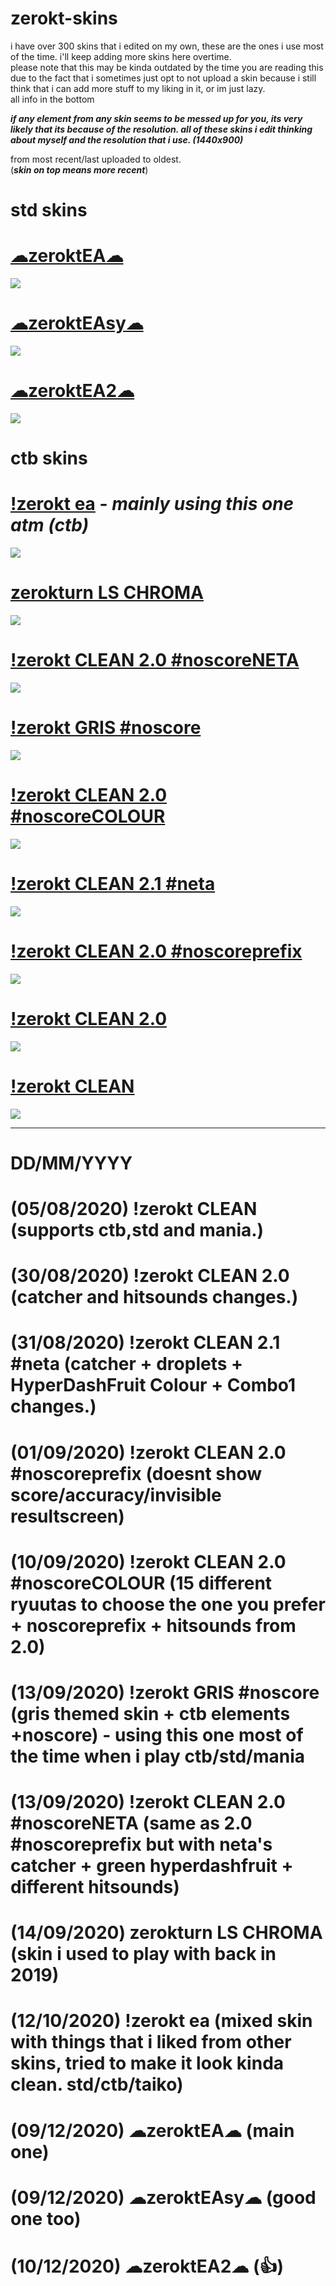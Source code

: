 # zerokt-skins
i have over 300 skins that i edited on my own, these are the ones i use most of the time. 
i'll keep adding more skins here overtime.                                                                                                                                                                                                                                                                                                              
please note that this may be kinda outdated by the time you are reading this due to the fact that i sometimes just opt to not upload a skin because i still think that i can add more stuff to my liking in it, or im just lazy.                                                                                                                                 
all info in the bottom 

***if any element from any skin seems to be messed up for you,  its very likely that its because of the resolution. all of these skins i edit thinking about myself and the resolution that i use. (1440x900)***

from most recent/last uploaded to oldest.                                                                                                                                        
(***skin on top means more recent***)




#  **std skins**

# [☁zeroktEA☁](https://drive.google.com/file/d/1sWBiupwoubhWH9jRXu3ZG9lt0BjOEbtc/view?usp=sharing)
![](https://imgur.com/ZChXSVx.png)

# [☁zeroktEAsy☁](https://drive.google.com/file/d/1GevMAoMCFdEjJXhYWqLrjQg2jL-1Umpp/view?usp=sharing)
![](https://imgur.com/mImLzoM.png)

# [☁zeroktEA2☁](https://drive.google.com/file/d/1YKLp53VnqFFywd3R65gp3YozN_jXtLnE/view?usp=sharing)
![](https://imgur.com/QxG6sSz.png)


#  **ctb skins**

# [!zerokt ea](https://drive.google.com/file/d/1WNxnbYrUMYaBb6Xxo_cMag6nAGBt_7BG/view?usp=sharing) - ***mainly using this  one atm (ctb)***
![](https://imgur.com/rIj9bxo.png)

# [zerokturn LS CHROMA](https://drive.google.com/file/d/1uKDhFbf6dygI45c7_iePCTeNVY5kkMPa/view) 
![](https://imgur.com/SunfT2T.png)

# [!zerokt CLEAN 2.0 #noscoreNETA](https://drive.google.com/file/d/1aUwZJyTmHhG2LLj2Q7305vZE4aenmDc2/view?usp=sharing) 
![](https://imgur.com/j1yUg1j.png)

# [!zerokt GRIS #noscore](https://drive.google.com/file/d/1WLc6xKZOzaO3yH2QJpMcq-EYjDkZlrSq/view?usp=sharing)  
![](https://imgur.com/Ud8j54w.png)

# [!zerokt CLEAN 2.0 #noscoreCOLOUR](https://drive.google.com/file/d/1LJHZBPh7_mbTRAAlq8FMrwPjM7Te-6gi/view?usp=sharing) 
![](https://imgur.com/6mufbK5.png)

# [!zerokt CLEAN 2.1 #neta](https://drive.google.com/file/d/13s5WTBZSMADaPJwkZRpTshhqW7mv_Ltn/view?usp=sharing) 
![](https://imgur.com/tYFym7N.png)

# [!zerokt CLEAN 2.0 #noscoreprefix](https://drive.google.com/file/d/16MJY0sJdU5826tRnFDEcX9_ec2Kz5XwG/view?usp=sharing) 
![](https://imgur.com/lkSmlGG.png)

# [!zerokt CLEAN 2.0](https://drive.google.com/file/d/1s_ZxLAJIi-x8wd42UzFIBwg28T0TSs67/view?usp=sharing) 
![](https://imgur.com/xQBn4Xd.png)

# [!zerokt CLEAN](https://drive.google.com/file/d/1H8QpSHZbAfcKJi8TzOI-OldjuHirLMOp/view?usp=sharing)
![](https://imgur.com/1CByTJX.png)


---------------------------------------------------------------------------------------------------------------------------------------------------------------------------------
#  DD/MM/YYYY
# (05/08/2020) !zerokt CLEAN (supports ctb,std and mania.)
# (30/08/2020) !zerokt CLEAN 2.0 (catcher and hitsounds changes.)
# (31/08/2020) !zerokt CLEAN 2.1 #neta (catcher + droplets + HyperDashFruit Colour + Combo1 changes.)
# (01/09/2020) !zerokt CLEAN 2.0 #noscoreprefix (doesnt show score/accuracy/invisible resultscreen)
# (10/09/2020) !zerokt CLEAN 2.0 #noscoreCOLOUR (15 different ryuutas to choose the one you prefer + noscoreprefix + hitsounds from 2.0)
# (13/09/2020) !zerokt GRIS #noscore (gris themed skin + ctb elements +noscore) -  using this one most of the time when i play ctb/std/mania
# (13/09/2020) !zerokt CLEAN 2.0 #noscoreNETA (same as 2.0 #noscoreprefix but with neta's catcher + green hyperdashfruit + different hitsounds)
# (14/09/2020) zerokturn LS CHROMA (skin i used to play with back in 2019) 
# (12/10/2020) !zerokt ea (mixed skin with things that i liked from other skins, tried to make it look kinda clean. std/ctb/taiko)
# (09/12/2020) ☁zeroktEA☁  (main one)
# (09/12/2020) ☁zeroktEAsy☁ (good one too)
# (10/12/2020) ☁zeroktEA2☁  (👍)
